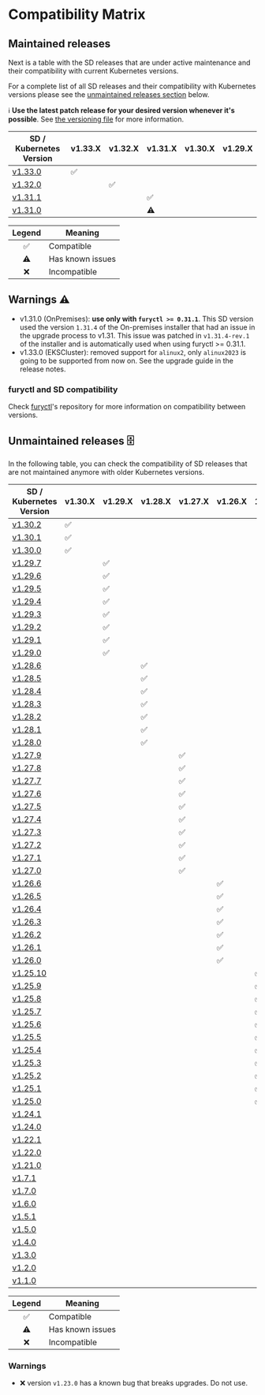# Compatibility Matrix

## Maintained releases

Next is a table with the SD releases that are under active maintenance and their compatibility with current Kubernetes versions.

For a complete list of all SD releases and their compatibility with Kubernetes versions please see the [unmaintained releases section](#unmaintained-releases-%EF%B8%8F) below.

ℹ️ **Use the latest patch release for your desired version whenever it's possible**. See [the versioning file](VERSIONING.md) for more information.

| SD / Kubernetes Version                                                  | v1.33.X            | v1.32.X            | v1.31.X            | v1.30.X            | v1.29.X            |
| ------------------------------------------------------------------------ | ------------------ | ------------------ | ------------------ | ------------------ | ------------------ |
| [v1.33.0](https://github.com/sighupio/distribution/releases/tag/v1.33.0) | :white_check_mark: |                    |                    |                    |                    |
| [v1.32.0](https://github.com/sighupio/distribution/releases/tag/v1.32.0) |                    | :white_check_mark: |                    |                    |                    |
| [v1.31.1](https://github.com/sighupio/distribution/releases/tag/v1.31.1) |                    |                    | :white_check_mark: |                    |                    |
| [v1.31.0](https://github.com/sighupio/distribution/releases/tag/v1.31.0) |                    |                    | :warning:          |                    |                    |

|       Legend       | Meaning          |
| :----------------: | ---------------- |
| :white_check_mark: | Compatible       |
|     :warning:      | Has known issues |
|        :x:         | Incompatible     |

## Warnings ⚠️

- v1.31.0 (OnPremises): **use only with `furyctl >= 0.31.1`**. This SD version used the version `1.31.4` of the On-premises installer that had an issue in the upgrade process to v1.31. This issue was patched in `v1.31.4-rev.1` of the installer and is automatically used when using furyctl >= 0.31.1.
- v1.33.0 (EKSCluster): removed support for `alinux2`, only `alinux2023` is going to be supported from now on. See the upgrade guide in the release notes. 


### furyctl and SD compatibility

Check [furyctl](https://github.com/sighupio/furyctl)'s repository for more information on compatibility between versions.

## Unmaintained releases 🗄️

In the following table, you can check the compatibility of SD releases that are not maintained anymore with older Kubernetes versions.

| SD / Kubernetes Version                                                    | v1.30.X            | v1.29.X            | v1.28.X            | v1.27.X            | v1.26.X            | 1.25.X             | 1.24.X             |       1.23.X       |       1.22.X       |       1.21.X       |       1.20.X       |       1.19.X       |       1.18.X       |       1.17.X       |       1.16.X       |       1.15.X       |       1.14.X       |
| -------------------------------------------------------------------------- | ------------------ | ------------------ | ------------------ | ------------------ | ------------------ | ------------------ | ------------------ | :----------------: | :----------------: | :----------------: | :----------------: | :----------------: | :----------------: | :----------------: | :----------------: | :----------------: | :----------------: |
| [v1.30.2](https://github.com/sighupio/distribution/releases/tag/v1.30.2)   | :white_check_mark: |                    |                    |                    |                    |                    |                    |                    |                    |                    |                    |                    |                    |                    |                    |                    |                    |
| [v1.30.1](https://github.com/sighupio/distribution/releases/tag/v1.30.1)   | :white_check_mark: |                    |                    |                    |                    |                    |                    |                    |                    |                    |                    |                    |                    |                    |                    |                    |                    |
| [v1.30.0](https://github.com/sighupio/distribution/releases/tag/v1.30.0)   | :white_check_mark: |                    |                    |                    |                    |                    |                    |                    |                    |                    |                    |                    |                    |                    |                    |                    |                    |
| [v1.29.7](https://github.com/sighupio/distribution/releases/tag/v1.29.7)   |                    | :white_check_mark: |                    |                    |                    |                    |                    |                    |                    |                    |                    |                    |                    |                    |                    |                    |                    |
| [v1.29.6](https://github.com/sighupio/distribution/releases/tag/v1.29.6)   |                    | :white_check_mark: |                    |                    |                    |                    |                    |                    |                    |                    |                    |                    |                    |                    |                    |                    |                    |
| [v1.29.5](https://github.com/sighupio/distribution/releases/tag/v1.29.5)   |                    | :white_check_mark: |                    |                    |                    |                    |                    |                    |                    |                    |                    |                    |                    |                    |                    |                    |                    |
| [v1.29.4](https://github.com/sighupio/distribution/releases/tag/v1.29.4)   |                    | :white_check_mark: |                    |                    |                    |                    |                    |                    |                    |                    |                    |                    |                    |                    |                    |                    |                    |
| [v1.29.3](https://github.com/sighupio/distribution/releases/tag/v1.29.3)   |                    | :white_check_mark: |                    |                    |                    |                    |                    |                    |                    |                    |                    |                    |                    |                    |                    |                    |                    |
| [v1.29.2](https://github.com/sighupio/distribution/releases/tag/v1.29.2)   |                    | :white_check_mark: |                    |                    |                    |                    |                    |                    |                    |                    |                    |                    |                    |                    |                    |                    |                    |
| [v1.29.1](https://github.com/sighupio/distribution/releases/tag/v1.29.1)   |                    | :white_check_mark: |                    |                    |                    |                    |                    |                    |                    |                    |                    |                    |                    |                    |                    |                    |                    |
| [v1.29.0](https://github.com/sighupio/distribution/releases/tag/v1.29.0)   |                    | :white_check_mark: |                    |                    |                    |                    |                    |                    |                    |                    |                    |                    |                    |                    |                    |                    |                    |
| [v1.28.6](https://github.com/sighupio/distribution/releases/tag/v1.28.6)   |                    |                    | :white_check_mark: |                    |                    |                    |                    |                    |                    |                    |                    |                    |                    |                    |                    |                    |                    |
| [v1.28.5](https://github.com/sighupio/distribution/releases/tag/v1.28.5)   |                    |                    | :white_check_mark: |                    |                    |                    |                    |                    |                    |                    |                    |                    |                    |                    |                    |                    |                    |
| [v1.28.4](https://github.com/sighupio/distribution/releases/tag/v1.28.4)   |                    |                    | :white_check_mark: |                    |                    |                    |                    |                    |                    |                    |                    |                    |                    |                    |                    |                    |                    |
| [v1.28.3](https://github.com/sighupio/distribution/releases/tag/v1.28.3)   |                    |                    | :white_check_mark: |                    |                    |                    |                    |                    |                    |                    |                    |                    |                    |                    |                    |                    |                    |
| [v1.28.2](https://github.com/sighupio/distribution/releases/tag/v1.28.2)   |                    |                    | :white_check_mark: |                    |                    |                    |                    |                    |                    |                    |                    |                    |                    |                    |                    |                    |                    |
| [v1.28.1](https://github.com/sighupio/distribution/releases/tag/v1.28.1)   |                    |                    | :white_check_mark: |                    |                    |                    |                    |                    |                    |                    |                    |                    |                    |                    |                    |                    |                    |
| [v1.28.0](https://github.com/sighupio/distribution/releases/tag/v1.28.0)   |                    |                    | :white_check_mark: |                    |                    |                    |                    |                    |                    |                    |                    |                    |                    |                    |                    |                    |                    |
| [v1.27.9](https://github.com/sighupio/distribution/releases/tag/v1.27.9)   |                    |                    |                    | :white_check_mark: |                    |                    |                    |                    |                    |                    |                    |                    |                    |                    |                    |                    |                    |
| [v1.27.8](https://github.com/sighupio/distribution/releases/tag/v1.27.8)   |                    |                    |                    | :white_check_mark: |                    |                    |                    |                    |                    |                    |                    |                    |                    |                    |                    |                    |                    |
| [v1.27.7](https://github.com/sighupio/distribution/releases/tag/v1.27.7)   |                    |                    |                    | :white_check_mark: |                    |                    |                    |                    |                    |                    |                    |                    |                    |                    |                    |                    |                    |
| [v1.27.6](https://github.com/sighupio/distribution/releases/tag/v1.27.6)   |                    |                    |                    | :white_check_mark: |                    |                    |                    |                    |                    |                    |                    |                    |                    |                    |                    |                    |                    |
| [v1.27.5](https://github.com/sighupio/distribution/releases/tag/v1.27.5)   |                    |                    |                    | :white_check_mark: |                    |                    |                    |                    |                    |                    |                    |                    |                    |                    |                    |                    |                    |
| [v1.27.4](https://github.com/sighupio/distribution/releases/tag/v1.27.4)   |                    |                    |                    | :white_check_mark: |                    |                    |                    |                    |                    |                    |                    |                    |                    |                    |                    |                    |                    |
| [v1.27.3](https://github.com/sighupio/distribution/releases/tag/v1.27.3)   |                    |                    |                    | :white_check_mark: |                    |                    |                    |                    |                    |                    |                    |                    |                    |                    |                    |                    |                    |
| [v1.27.2](https://github.com/sighupio/distribution/releases/tag/v1.27.2)   |                    |                    |                    | :white_check_mark: |                    |                    |                    |                    |                    |                    |                    |                    |                    |                    |                    |                    |                    |
| [v1.27.1](https://github.com/sighupio/distribution/releases/tag/v1.27.1)   |                    |                    |                    | :white_check_mark: |                    |                    |                    |                    |                    |                    |                    |                    |                    |                    |                    |                    |                    |
| [v1.27.0](https://github.com/sighupio/distribution/releases/tag/v1.27.0)   |                    |                    |                    | :white_check_mark: |                    |                    |                    |                    |                    |                    |                    |                    |                    |                    |                    |                    |                    |
| [v1.26.6](https://github.com/sighupio/distribution/releases/tag/v1.26.6)   |                    |                    |                    |                    | :white_check_mark: |                    |                    |                    |                    |                    |                    |                    |                    |                    |                    |                    |                    |
| [v1.26.5](https://github.com/sighupio/distribution/releases/tag/v1.26.5)   |                    |                    |                    |                    | :white_check_mark: |                    |                    |                    |                    |                    |                    |                    |                    |                    |                    |                    |                    |
| [v1.26.4](https://github.com/sighupio/distribution/releases/tag/v1.26.4)   |                    |                    |                    |                    | :white_check_mark: |                    |                    |                    |                    |                    |                    |                    |                    |                    |                    |                    |                    |
| [v1.26.3](https://github.com/sighupio/distribution/releases/tag/v1.26.3)   |                    |                    |                    |                    | :white_check_mark: |                    |                    |                    |                    |                    |                    |                    |                    |                    |                    |                    |                    |
| [v1.26.2](https://github.com/sighupio/distribution/releases/tag/v1.26.2)   |                    |                    |                    |                    | :white_check_mark: |                    |                    |                    |                    |                    |                    |                    |                    |                    |                    |                    |                    |
| [v1.26.1](https://github.com/sighupio/distribution/releases/tag/v1.26.1)   |                    |                    |                    |                    | :white_check_mark: |                    |                    |                    |                    |                    |                    |                    |                    |                    |                    |                    |                    |
| [v1.26.0](https://github.com/sighupio/distribution/releases/tag/v1.26.0)   |                    |                    |                    |                    | :white_check_mark: |                    |                    |                    |                    |                    |                    |                    |                    |                    |                    |                    |                    |
| [v1.25.10](https://github.com/sighupio/distribution/releases/tag/v1.25.10) |                    |                    |                    |                    |                    | :white_check_mark: |                    |                    |                    |                    |                    |                    |                    |                    |                    |                    |                    |
| [v1.25.9](https://github.com/sighupio/distribution/releases/tag/v1.25.9)   |                    |                    |                    |                    |                    | :white_check_mark: |                    |                    |                    |                    |                    |                    |                    |                    |                    |                    |                    |
| [v1.25.8](https://github.com/sighupio/distribution/releases/tag/v1.25.8)   |                    |                    |                    |                    |                    | :white_check_mark: |                    |                    |                    |                    |                    |                    |                    |                    |                    |                    |                    |
| [v1.25.7](https://github.com/sighupio/distribution/releases/tag/v1.25.7)   |                    |                    |                    |                    |                    | :white_check_mark: |                    |                    |                    |                    |                    |                    |                    |                    |                    |                    |                    |
| [v1.25.6](https://github.com/sighupio/distribution/releases/tag/v1.25.6)   |                    |                    |                    |                    |                    | :white_check_mark: |                    |                    |                    |                    |                    |                    |                    |                    |                    |                    |                    |
| [v1.25.5](https://github.com/sighupio/distribution/releases/tag/v1.25.5)   |                    |                    |                    |                    |                    | :white_check_mark: |                    |                    |                    |                    |                    |                    |                    |                    |                    |                    |                    |
| [v1.25.4](https://github.com/sighupio/distribution/releases/tag/v1.25.4)   |                    |                    |                    |                    |                    | :white_check_mark: |                    |                    |                    |                    |                    |                    |                    |                    |                    |                    |                    |
| [v1.25.3](https://github.com/sighupio/distribution/releases/tag/v1.25.3)   |                    |                    |                    |                    |                    | :white_check_mark: |                    |                    |                    |                    |                    |                    |                    |                    |                    |                    |                    |
| [v1.25.2](https://github.com/sighupio/distribution/releases/tag/v1.25.2)   |                    |                    |                    |                    |                    | :white_check_mark: |                    |                    |                    |                    |                    |                    |                    |                    |                    |                    |                    |
| [v1.25.1](https://github.com/sighupio/distribution/releases/tag/v1.25.1)   |                    |                    |                    |                    |                    | :white_check_mark: |                    |                    |                    |                    |                    |                    |                    |                    |                    |                    |                    |
| [v1.25.0](https://github.com/sighupio/distribution/releases/tag/v1.25.0)   |                    |                    |                    |                    |                    | :white_check_mark: |                    |                    |                    |                    |                    |                    |                    |                    |                    |                    |                    |
| [v1.24.1](https://github.com/sighupio/distribution/releases/tag/v1.24.1)   |                    |                    |                    |                    |                    |                    | :white_check_mark: |                    |                    |                    |                    |                    |                    |                    |                    |                    |                    |
| [v1.24.0](https://github.com/sighupio/distribution/releases/tag/v1.24.0)   |                    |                    |                    |                    |                    |                    | :white_check_mark: |                    |                    |                    |                    |                    |                    |                    |                    |                    |                    |
| [v1.22.1](https://github.com/sighupio/distribution/releases/tag/v1.22.1)   |                    |                    |                    |                    |                    |                    |                    | :white_check_mark: | :white_check_mark: |                    |                    |                    |                    |                    |                    |                    |                    |
| [v1.22.0](https://github.com/sighupio/distribution/releases/tag/v1.22.0)   |                    |                    |                    |                    |                    |                    |                    |                    | :white_check_mark: | :white_check_mark: |                    |                    |                    |                    |                    |                    |                    |
| [v1.21.0](https://github.com/sighupio/distribution/releases/tag/v1.21.0)   |                    |                    |                    |                    |                    |                    |                    |                    |                    | :white_check_mark: |                    |                    |                    |                    |                    |                    |                    |
| [v1.7.1](https://github.com/sighupio/distribution/releases/tag/v1.7.1)     |                    |                    |                    |                    |                    |                    |                    |                    |                    | :white_check_mark: | :white_check_mark: | :white_check_mark: |                    |                    |                    |                    |                    |
| [v1.7.0](https://github.com/sighupio/distribution/releases/tag/v1.7.0)     |                    |                    |                    |                    |                    |                    |                    |                    |                    | :white_check_mark: | :white_check_mark: | :white_check_mark: |                    |                    |                    |                    |                    |
| [v1.6.0](https://github.com/sighupio/distribution/releases/tag/v1.6.0)     |                    |                    |                    |                    |                    |                    |                    |                    |                    |     :warning:      | :white_check_mark: | :white_check_mark: | :white_check_mark: |                    |                    |                    |                    |
| [v1.5.1](https://github.com/sighupio/distribution/releases/tag/v1.5.1)     |                    |                    |                    |                    |                    |                    |                    |                    |                    |                    |     :warning:      | :white_check_mark: | :white_check_mark: | :white_check_mark: |                    |                    |                    |
| [v1.5.0](https://github.com/sighupio/distribution/releases/tag/v1.5.0)     |                    |                    |                    |                    |                    |                    |                    |                    |                    |                    |     :warning:      |     :warning:      |     :warning:      |     :warning:      |                    |                    |                    |
| [v1.4.0](https://github.com/sighupio/distribution/releases/tag/v1.4.0)     |                    |                    |                    |                    |                    |                    |                    |                    |                    |                    |                    |     :warning:      | :white_check_mark: | :white_check_mark: | :white_check_mark: |                    |                    |
| [v1.3.0](https://github.com/sighupio/distribution/releases/tag/v1.3.0)     |                    |                    |                    |                    |                    |                    |                    |                    |                    |                    |                    |                    | :white_check_mark: | :white_check_mark: | :white_check_mark: |                    |                    |
| [v1.2.0](https://github.com/sighupio/distribution/releases/tag/v1.2.0)     |                    |                    |                    |                    |                    |                    |                    |                    |                    |                    |                    |                    |                    |                    | :white_check_mark: | :white_check_mark: | :white_check_mark: |
| [v1.1.0](https://github.com/sighupio/distribution/releases/tag/v1.1.0)     |                    |                    |                    |                    |                    |                    |                    |                    |                    |                    |                    |                    |                    |                    | :white_check_mark: | :white_check_mark: | :white_check_mark: |

|       Legend       | Meaning          |
| :----------------: | ---------------- |
| :white_check_mark: | Compatible       |
|     :warning:      | Has known issues |
|        :x:         | Incompatible     |

### Warnings

- :x: version `v1.23.0` has a known bug that breaks upgrades. Do not use.
